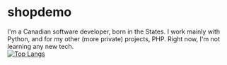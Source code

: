 # shopdemo
I'm a Canadian software developer, born in the States. I work mainly with Python, and for my other (more private) projects, PHP. Right now, I'm not learning any new tech.  
  [![Top Langs](https://github-readme-stats.vercel.app/api/top-langs/?username=groundseed&exclude_repo=Mistakepack&theme=synthwave)](https://github.com/anuraghazra/github-readme-stats)
